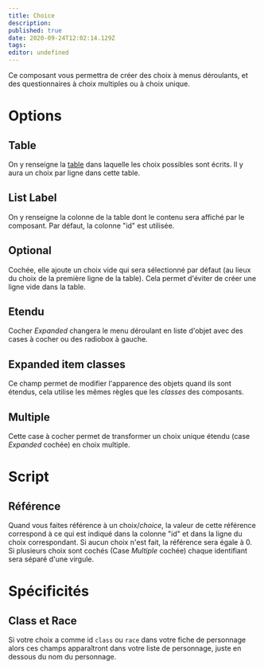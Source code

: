 ```yaml
---
title: Choice
description: 
published: true
date: 2020-09-24T12:02:14.129Z
tags: 
editor: undefined
---
```


Ce composant vous permettra de créer des choix à menus déroulants, et des questionnaires à choix multiples ou à choix unique. 

# Options
## Table
On y renseigne la [table](/system-builder/scripting/tables) dans laquelle les choix possibles sont écrits. Il y aura un choix par ligne dans cette table.

## List Label
On y renseigne la colonne de la table dont le contenu sera affiché par le composant. Par défaut, la colonne "id" est utilisée.

## Optional
Cochée, elle ajoute un choix vide qui sera sélectionné par défaut (au lieux du choix de la première ligne de la table). Cela permet d'éviter de créer une ligne vide dans la table.

## Etendu
Cocher *Expanded* changera le menu déroulant en liste d'objet avec des cases à cocher ou des radiobox à gauche.

## Expanded item classes
Ce champ permet de modifier l'apparence des objets quand ils sont étendus, cela utilise les mêmes règles que les *classes* des composants.

## Multiple
Cette case à cocher permet de transformer un choix unique étendu (case *Expanded* cochée) en choix multiple.

# Script
## Référence
Quand vous faites référence à un choix/*choice*, la valeur de cette référence correspond à ce qui est indiqué dans la colonne "id" et dans la ligne du choix correspondant.
Si aucun choix n'est fait, la référence sera égale à 0. Si plusieurs choix sont cochés (Case *Multiple* cochée) chaque identifiant sera séparé d'une virgule.

# Spécificités
## Class et Race
Si votre choix a comme id `class` ou `race` dans votre fiche de personnage alors ces champs apparaîtront dans votre liste de personnage, juste en dessous du nom du personnage.
